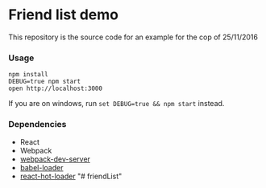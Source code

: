  Friend list demo
=====================

This repository is the source code for an example for the cop of 25/11/2016
 
### Usage

```
npm install
DEBUG=true npm start
open http://localhost:3000
```

If you are on windows, run `set DEBUG=true && npm start` instead.

### Dependencies

* React
* Webpack
* [webpack-dev-server](https://github.com/webpack/webpack-dev-server)
* [babel-loader](https://github.com/babel/babel-loader)
* [react-hot-loader](https://github.com/gaearon/react-hot-loader)
"# friendList" 

